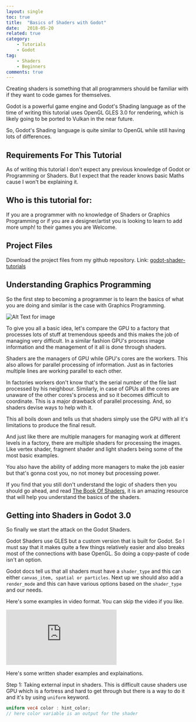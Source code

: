 ```yaml
---
layout: single
toc: true
title:  "Basics of Shaders with Godot"
date:   2018-05-20
related: true
category: 
    - Tutorials
    - Godot
tag:
    - Shaders
    - Beginners
comments: true
---
```

Creating shaders is something that all programmers should be familiar with if they want to code games for themselves.

Godot is a powerful game engine and Godot's Shading language as of the time of writing this tutorial uses OpenGL GLES 3.0 for rendering, which is likely going to be ported to Vulkan in the near future.

So, Godot's Shading language is quite similar to OpenGL while still having lots of differences.

## Requirements For This Tutorial

As of writing this tutorial I don't expect any previous knowledge of Godot or Programming or Shaders. But I expect that the reader knows basic Maths cause I won't be explaining it.

## Who is this tutorial for:

If you are a programmer with no knowledge of Shaders or Graphics Programming or if you are a designer/artist you is looking to learn to add more umph! to their games you are Welcome.

## Project Files

Download the project files from my github repository.
Link: [godot-shader-tutorials][shader-repo]

[shader-repo]: https://github.com/swarnimarun

## Understanding Graphics Programming

So the first step to becoming a programmer is to learn the basics of what you are doing and similar is the case with Graphics Programming.

![Alt Text for image](../../../images/teaser.png)

To give you all a basic idea, let's compare the GPU to a factory that processes lots of stuff at tremendous speeds and this makes the job of managing very difficult. In a similar fashion GPU's process image information and the management of it all is done through shaders.

Shaders are the managers of GPU while GPU's cores are the workers.
This also allows for parallel processing of information. Just as in factories multiple lines are working parallel to each other.

In factories workers don't know that's the serial number of the file last processed by his neighbour. Similarly, in case of GPUs all the cores are unaware of the other cores's process and so it becomes difficult to coordinate. This is a major drawback of parallel processing. 
And, so shaders devise ways to help with it.

This all boils down and tells us that shaders simply use the GPU with all it's limitations to produce the final result.

And just like there are multiple managers for managing work at different levels in a factory, there are multiple shaders for processing the images. Like vertex shader, fragment shader and light shaders being some of the most basic examples.

You also have the ability of adding more managers to make the job easier but that's gonna cost you, no not money but processing power.

If you find that you still don't understand the logic of shaders then you should go ahead, and read [The Book Of Shaders](https://thebookofshaders.com/), it is an amazing resource that will help you understand the basics of the shaders.

## Getting into Shaders in Godot 3.0

So finally we start the attack on the Godot Shaders.

Godot Shaders use GLES but a custom version that is built for Godot. So I must say that it makes quite a few things relatively easier and also breaks most of the connections with base OpenGL. So doing a copy-paste of code isn't an option.

Godot docs tell us that all shaders must have a `shader_type` and this can either `canvas_item, spatial or particles`.
Next up we should also add a `render_mode` and this can have various options based on the `shader_type` and our needs.

Here's some examples in video format. You can skip the video if you like.

<iframe src="https://www.youtube.com/embed/Lk-N-Ej0DDg" frameborder="0" allow="autoplay; encrypted-media" allowfullscreen></iframe>
<br>

Here's some written shader examples and explainations.

Step 1: Taking external input in shaders. This is difficult cause shaders use GPU which is a fortress and hard to get through but there is a way to do it and it's by using `uniform` keyword.


```glsl
uniform vec4 color : hint_color;
// here color variable is an output for the shader
```
